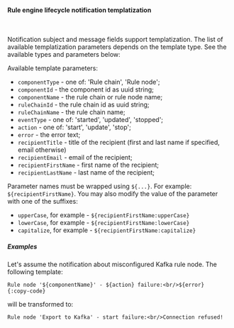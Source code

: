 #### Rule engine lifecycle notification templatization

<div class="divider"></div>
<br/>

Notification subject and message fields support templatization.
The list of available templatization parameters depends on the template type.
See the available types and parameters below:

Available template parameters:

* `componentType` - one of: 'Rule chain', 'Rule node';
* `componentId` - the component id as uuid string;
* `componentName` - the rule chain or rule node name;
* `ruleChainId` - the rule chain id as uuid string;
* `ruleChainName` - the rule chain name;
* `eventType` - one of: 'started', 'updated', 'stopped';
* `action` - one of: 'start', 'update', 'stop';
* `error` - the error text;
* `recipientTitle` - title of the recipient (first and last name if specified, email otherwise)
* `recipientEmail` - email of the recipient;
* `recipientFirstName` - first name of the recipient;
* `recipientLastName` - last name of the recipient;

Parameter names must be wrapped using `${...}`. For example: `${recipientFirstName}`.
You may also modify the value of the parameter with one of the suffixes:

* `upperCase`, for example - `${recipientFirstName:upperCase}`
* `lowerCase`, for example - `${recipientFirstName:lowerCase}`
* `capitalize`, for example - `${recipientFirstName:capitalize}`

<div class="divider"></div>

##### Examples

Let's assume the notification about misconfigured Kafka rule node. The following template:

```text
Rule node '${componentName}' - ${action} failure:<br/>${error}
{:copy-code}
```

will be transformed to:

```text
Rule node 'Export to Kafka' - start failure:<br/>Connection refused!
```

<br>
<br>
